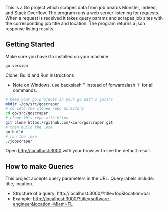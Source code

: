 This is a Go project which scrapes data from job boards Monster, Indeed, and Stack Overflow.
The program runs a web server listening for requests. When a request is received it takes query params and scrapes job sites
with the corresponding job title and location. The program returns a json response listing results.

## Getting Started

Make sure you have Go installed on your machine.
```bash
go version
```

Clone, Build and Run Instructions
- Note on Windows, use backslash '\' instead of forwardslash '/' for all commands.

```bash
# keep your go projects in your go path's go/src
mkdir ~/go/src/goscraper
# cd into the cloned repo directory
cd go/src/goscraper
# clone this repo with https
git clone https://github.com/kcoro/goscraper.git
# then build the .exe
go build
# run the .exe
./jobscraper
```

Open [http://localhost:3000](http://localhost:3000) with your browser to see the default result.

## How to make Queries
This project accepts query parameters in the URL.
Query labels include: title, location.

 - Structure of a query: http://localhost:3000/?title=foo&location=bar
 - Example: [http://localhost:3000/?title=software-engineer&location=Miami-FL](http://localhost:3000/?title=software-engineer&location=Miami-FL)
